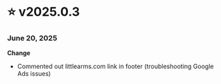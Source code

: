 # ⭐ v2025.0.3

### June 20, 2025

**Change**

* Commented out littlearms.com link in footer (troubleshooting Google Ads issues)
